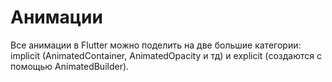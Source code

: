 # Анимации

Все анимации в Flutter можно поделить на две большие категории: implicit (AnimatedContainer, AnimatedOpacity и тд) и explicit (создаются с помощью AnimatedBuilder).
